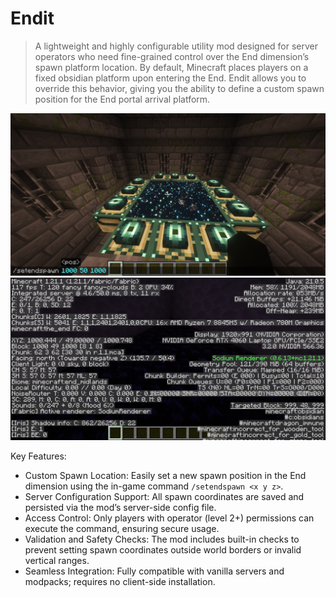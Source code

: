 # Endit
> A lightweight and highly configurable utility mod designed for server operators who need fine-grained control over the End dimension’s spawn platform location. By default, Minecraft places players on a fixed obsidian platform upon entering the End. Endit allows you to override this behavior, giving you the ability to define a custom spawn position for the End portal arrival platform.

![Command](https://github.com/ChorusTeam/Endit/blob/master/command.png?raw=true)
![End Platform](https://github.com/ChorusTeam/Endit/blob/master/in_end_platform.png?raw=true)

Key Features:
* Custom Spawn Location: Easily set a new spawn position in the End dimension using the in-game command `/setendspawn <x y z>`.
* Server Configuration Support: All spawn coordinates are saved and persisted via the mod’s server-side config file.
* Access Control: Only players with operator (level 2+) permissions can execute the command, ensuring secure usage.
* Validation and Safety Checks: The mod includes built-in checks to prevent setting spawn coordinates outside world borders or invalid vertical ranges.
* Seamless Integration: Fully compatible with vanilla servers and modpacks; requires no client-side installation.